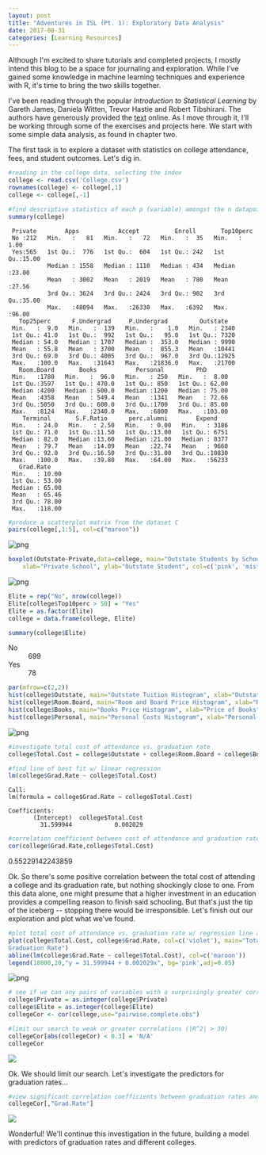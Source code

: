 ```yaml
---
layout: post
title: "Adventures in ISL (Pt. 1): Exploratory Data Analysis"
date: 2017-08-31
categories: [Learning Resources]
---
```

Although I'm excited to share tutorials and completed projects, I mostly intend this blog to be a space for journaling and exploration. While I've gained some knowledge in machine learning techniques and experience with R, it's time to bring the two skills together.

I've been reading through the popular *Introduction to Statistical Learning* by Gareth James, Daniela Witten, Trevor Hastie and Robert Tibshirani. The authors have generously provided the [text](http://www-bcf.usc.edu/~gareth/ISL/data.html) online. As I move through it, I'll be working through some of the exercises and projects here. We start with some simple data analysis, as found in chapter two.

The first task is to explore a dataset with statistics on college attendance, fees, and student outcomes. Let's dig in.


```R
#reading in the college data, selecting the index
college <- read.csv('College.csv')
rownames(college) <- college[,1]
college <- college[,-1]
```


```R
#find descriptive statistics of each p (variable) amongst the n datapoints
summary(college)
```


     Private        Apps           Accept          Enroll       Top10perc    
     No :212   Min.   :   81   Min.   :   72   Min.   :  35   Min.   : 1.00  
     Yes:565   1st Qu.:  776   1st Qu.:  604   1st Qu.: 242   1st Qu.:15.00  
               Median : 1558   Median : 1110   Median : 434   Median :23.00  
               Mean   : 3002   Mean   : 2019   Mean   : 780   Mean   :27.56  
               3rd Qu.: 3624   3rd Qu.: 2424   3rd Qu.: 902   3rd Qu.:35.00  
               Max.   :48094   Max.   :26330   Max.   :6392   Max.   :96.00  
       Top25perc      F.Undergrad     P.Undergrad         Outstate    
     Min.   :  9.0   Min.   :  139   Min.   :    1.0   Min.   : 2340  
     1st Qu.: 41.0   1st Qu.:  992   1st Qu.:   95.0   1st Qu.: 7320  
     Median : 54.0   Median : 1707   Median :  353.0   Median : 9990  
     Mean   : 55.8   Mean   : 3700   Mean   :  855.3   Mean   :10441  
     3rd Qu.: 69.0   3rd Qu.: 4005   3rd Qu.:  967.0   3rd Qu.:12925  
     Max.   :100.0   Max.   :31643   Max.   :21836.0   Max.   :21700  
       Room.Board       Books           Personal         PhD        
     Min.   :1780   Min.   :  96.0   Min.   : 250   Min.   :  8.00  
     1st Qu.:3597   1st Qu.: 470.0   1st Qu.: 850   1st Qu.: 62.00  
     Median :4200   Median : 500.0   Median :1200   Median : 75.00  
     Mean   :4358   Mean   : 549.4   Mean   :1341   Mean   : 72.66  
     3rd Qu.:5050   3rd Qu.: 600.0   3rd Qu.:1700   3rd Qu.: 85.00  
     Max.   :8124   Max.   :2340.0   Max.   :6800   Max.   :103.00  
        Terminal       S.F.Ratio      perc.alumni        Expend     
     Min.   : 24.0   Min.   : 2.50   Min.   : 0.00   Min.   : 3186  
     1st Qu.: 71.0   1st Qu.:11.50   1st Qu.:13.00   1st Qu.: 6751  
     Median : 82.0   Median :13.60   Median :21.00   Median : 8377  
     Mean   : 79.7   Mean   :14.09   Mean   :22.74   Mean   : 9660  
     3rd Qu.: 92.0   3rd Qu.:16.50   3rd Qu.:31.00   3rd Qu.:10830  
     Max.   :100.0   Max.   :39.80   Max.   :64.00   Max.   :56233  
       Grad.Rate     
     Min.   : 10.00  
     1st Qu.: 53.00  
     Median : 65.00  
     Mean   : 65.46  
     3rd Qu.: 78.00  
     Max.   :118.00  



```R
#produce a scatterplot matrix from the dataset C
pairs(college[,1:5], col=c("maroon"))
```


![png](http://i.imgur.com/IPmRO8y.png)



```R
boxplot(Outstate~Private,data=college, main="Outstate Students by School Type",
  	xlab="Private School", ylab="Outstate Student", col=c('pink', 'mistyrose'))
```


![png](http://i.imgur.com/p8I4RSn.png)



```R
Elite = rep("No", nrow(college))
Elite[college$Top10perc > 50] = "Yes"
Elite = as.factor(Elite)
college = data.frame(college, Elite)
```


```R
summary(college$Elite)
```


<dl class=dl-horizontal>
	<dt>No</dt>
		<dd>699</dd>
	<dt>Yes</dt>
		<dd>78</dd>
</dl>




```R
par(mfrow=c(2,2))
hist(college$Outstate, main="Outstate Tuition Histogram", xlab="Outstate Tuition",col=c('pink', 'mistyrose'))
hist(college$Room.Board, main="Room and Board Price Histogram", xlab="Room and Board Price",col=c('aliceblue', 'lightblue2'))
hist(college$Books, main="Books Price Histogram", xlab="Price of Books",col=c('aliceblue', 'lightblue2'))
hist(college$Personal, main="Personal Costs Histogram", xlab="Personal Costs",col=c('pink', 'mistyrose'))
```


![png](http://i.imgur.com/WMZJLrI.png)



```R
#investigate total cost of attendance vs. graduation rate
college$Total.Cost = college$Outstate + college$Room.Board + college$Books + college$Personal

#find line of best fit w/ linear regression
lm(college$Grad.Rate ~ college$Total.Cost)
```



    Call:
    lm(formula = college$Grad.Rate ~ college$Total.Cost)

    Coefficients:
           (Intercept)  college$Total.Cost  
             31.599944            0.002029  




```R
#correlation coefficient between cost of attendance and graduation rate
cor(college$Grad.Rate,college$Total.Cost)
```


0.55229142243859


Ok. So there's some positive correlation between the total cost of attending a college and its graduation rate, but nothing shockingly close to one. From this data alone, one might presume that a higher investment in an education provides a compelling reason to finish said schooling. But that's just the tip of the iceberg -- stopping there would be irresponsible. Let's finish out our exploration and plot what we've found.


```R
#plot total cost of attendance vs. graduation rate w/ regression line and its equation
plot(college$Total.Cost, college$Grad.Rate, col=c('violet'), main="Total Cost of Attendance vs.
Graduation Rate")
abline(lm(college$Grad.Rate ~ college$Total.Cost), col=c('maroon'))
legend(18000,20,"y = 31.599944 + 0.002029x", bg='pink',adj=0.05)
```


![png](http://i.imgur.com/5CUxV16.png)



```R
# see if we can any pairs of variables with a surprisingly greater correlation by extending our search
college$Private = as.integer(college$Private)
college$Elite = as.integer(college$Elite)
collegeCor <- cor(college,use="pairwise.complete.obs")

#limit our search to weak or greater correlations (|R^2| > 30)
collegeCor[abs(collegeCor) < 0.3] = 'N/A'
collegeCor
```

![](http://i.imgur.com/5DIGmpJ.png)

Ok. We should limit our search. Let's investigate the predictors for graduation rates...


```R
#view significant correlation coefficients between graduation rates and other p
collegeCor[,"Grad.Rate"]
```

![](http://i.imgur.com/Iuq8mvu.png)

Wonderful! We'll continue this investigation in the future, building a model with predictors of graduation rates and different colleges.
</div>
